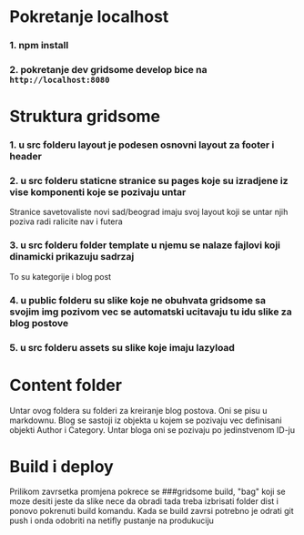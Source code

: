 # Pokretanje localhost

### 1. npm install 
### 2. pokretanje dev gridsome develop bice na `http://localhost:8080`

# Struktura gridsome

### 1. u src folderu layout je podesen osnovni layout za footer i header

### 2. u src folderu staticne stranice su pages koje su izradjene iz vise komponenti koje se pozivaju untar
Stranice savetovaliste novi sad/beograd imaju svoj layout koji se untar njih poziva radi ralicite nav i futera

### 3. u src folderu folder template u njemu se nalaze fajlovi koji dinamicki prikazuju sadrzaj 
To su kategorije i blog post

### 4. u public folderu su slike koje ne obuhvata gridsome sa svojim img pozivom vec se automatski ucitavaju tu idu slike za blog postove 

### 5. u src folderu assets su slike koje imaju lazyload 


# Content folder
Untar ovog foldera su folderi za kreiranje blog postova. Oni se pisu u markdownu.
Blog se sastoji iz objekta u kojem se pozivaju vec definisani objekti Author i Category.
Untar bloga oni se pozivaju po jedinstvenom ID-ju

# Build i deploy

Prilikom zavrsetka promjena pokrece se ###gridsome build, "bag" koji se moze desiti jeste da slike nece da obradi tada treba izbrisati 
folder dist i ponovo pokrenuti build komandu. Kada se build zavrsi potrebno je odrati git push i onda odobriti na netifly pustanje na
produkuciju


